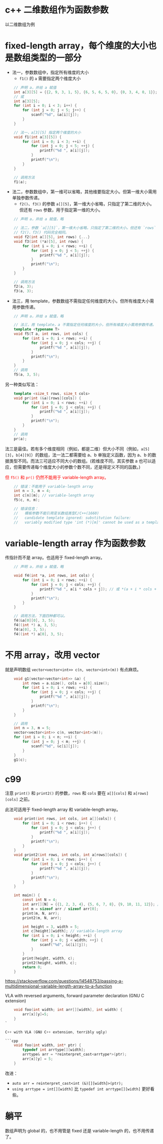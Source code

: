 # c++ 二维数组作为函数参数

以二维数组为例

# fixed-length array，每个维度的大小也是数组类型的一部分

- 法一，参数数组中，指定所有维度的大小
  - `f1()` 的 `a` 需要指定两个维度大小

```cpp
    // 声明 a，并给 a 赋值
    int a[3][5] = {{2, 9, 3, 1, 5}, {6, 5, 6, 5, 0}, {0, 3, 4, 0, 1}};
    // 或
    int a[3][5];
    for (int i = 0; i < 3; i++) {
        for (int j = 0; j < 5; j++) {
            scanf("%d", &a[i][j]);
        }
    }

    // 法一，a[3][5] 指定两个维度的大小
    void f1(int a[3][5]) {
        for (int i = 0; i < 3; ++i) {
            for (int j = 0; j < 5; ++j) {
                printf("%d ", a[i][j]);
            }
            printf("\n");
        }
    }

    // 调用方法
    f1(a);
```

- 法二，参数数组中，第一维可以省略，其他维要指定大小。但第一维大小需用单独参数传递。
  - `f2()`、`f3()` 的参数 `a[][5]`，第一维大小省略，只指定了第二维的大小。但还有 `rows` 参数，用于指定第一维的大小。

```cpp
    // 声明 a，并给 a 赋值，略

    // 法二，参数 `a[][5]`，第一维大小省略，只指定了第二维的大小。但还有 `rows` 参数，用于指定第一维的大小。
    // f2()、f3() 代码完全相同。
    void f2(int a[][5], int rows) {...}
    void f3(int (*a)[5], int rows) {
        for (int i = 0; i < rows; ++i) {
            for (int j = 0; j < 5; ++j) {
                printf("%d ", a[i][j]);
            }
            printf("\n");
        }
    }

    // 调用方法
    f2(a, 3);
    f3(a, 3);
```

- 法三，用 template，参数数组不需指定任何维度的大小。但所有维度大小需用参数传递。

```cpp
    // 声明 a，并给 a 赋值，略

    // 法三，用 template，a 不需指定任何维度的大小，但所有维度大小需用参数传递。
    template <typename T>
    void f5(T a, int rows, int cols) {
        for (int i = 0; i < rows; ++i) {
            for (int j = 0; j < cols; ++j) {
                printf("%d ", a[i][j]);
            }
            printf("\n");
        }
    }
    // 调用
    f5(a, 3, 5);
```

另一种类似写法：
```cpp
    template <size_t rows, size_t cols>
    void pr(int (&a)[rows][cols]) {
        for (int i = 0; i < rows; ++i) {
            for (int j = 0; j < cols; ++j) {
                printf("%d ", a[i][j]);
            }
            printf("\n");
        }
    }
    // 调用
    pr(a);
```

法三是最佳。若有多个维度相同（例如，都是二维）但大小不同（例如，`a[5][3]`，`b[4][9]`）的数组，法一法二都需要给 a、b 单独定义函数，因为 a、b 的数据类型不同。而法三可适应不同大小的数组。(若维度不同，其实参数 a 也可以适应，但需要传递每个维度大小的参数个数不同，还是得定义不同的函数。)

<font color="red">但 `f5()` 和 `pr()` 仍然不能用于 variable-length array。</font>

```cpp
    // 错误：不能用于 variable-length array
    int n = 3, m = 4;
    int c[n][m]; // variable-length array
    f5(c, n, m);

    // 错误信息：
    //   模板参数不能引用变长数组类型C/C++(1660)
    //   candidate template ignored: substitution failure:
    //   variably modified type 'int (*)[m]' cannot be used as a template argument
```


# variable-length array 作为函数参数

传指针而不是 array。也适用于 fixed-length array。

```cpp
    // 声明 a，并给 a 赋值，略

    void f4(int *a, int rows, int cols) {
        for (int i = 0; i < rows; ++i) {
            for (int j = 0; j < cols; ++j) {
                printf("%d ", a[i * cols + j]); // 或 *(a + i * cols + j)
            }
            printf("\n");
        }
    }

    // 调用方法，下面四种都可以。
    f4(&a[0][0], 3, 5);
    f4((int *) a, 3, 5);
    f4(a[0], 3, 5);
    f4((int *) a[0], 3, 5);
```

# 不用 array，改用 vector

就是声明数组 `vector<vector<int>> c(n, vector<int>(m))` 有点麻烦。

```cpp
    void g1(vector<vector<int>> &a) {
        int rows = a.size(), cols = a[0].size();
        for (int i = 0; i < rows; ++i) {
            for (int j = 0; j < cols; ++j) {
                printf("%d ", a[i][j]);
            }
            printf("\n");
        }
    }

    // 调用
    int n = 3, m = 5;
    vector<vector<int>> c(n, vector<int>(m));
    for (int i = 0; i < n; ++i) {
        for (int j = 0; j < m; ++j) {
            scanf("%d", &c[i][j]);
        }
    }
    g1(c);
```

# c99

注意 `print()` 和 `print2()` 的参数，`rows` 和 `cols` 要在 `a[][cols]` 和 `a[rows][cols]` 之前。

此法可适用于 fixed-length array 和 variable-length array。

```c
    void print(int rows, int cols, int a[][cols]) {
        for (int i = 0; i < rows; i++) {
            for (int j = 0; j < cols; j++) {
                printf("%d ", a[i][j]);
            }
            printf("\n");
        }
    }
    void print2(int rows, int cols, int a[rows][cols]) {
        for (int i = 0; i < rows; i++) {
            for (int j = 0; j < cols; j++) {
                printf("%d ", a[i][j]);
            }
            printf("\n");
        }
    }

    int main() {
        const int N = 4;
        int arr[][N] = {{1, 2, 3, 4}, {5, 6, 7, 8}, {9, 10, 11, 12}}; // fixed-length array
        int m = sizeof arr / sizeof arr[0];
        print(m, N, arr);
        print2(m, N, arr);

        int height = 3, width = 5;
        int c[height][width]; // variable-length array
        for (int i = 0; i < height; ++i) {
            for (int j = 0; j < width; ++j) {
                scanf("%d", &c[i][j]);
            }
        }
        print(height, width, c);
        print2(height, width, c);
        return 0;
    }
```

https://stackoverflow.com/questions/14548753/passing-a-multidimensional-variable-length-array-to-a-function

VLA with reversed arguments, forward parameter declaration (GNU C extension)

```c
    void foo(int width; int arr[][width], int width) {
        arr[x][y]=5;
    }
`

C++ with VLA (GNU C++ extension, terribly ugly)

```cpp
    void foo(int width, int* ptr) {
        typedef int arrtype[][width];
        arrtype& arr = *reinterpret_cast<arrtype*>(ptr);
        arr[x][y] = 5;
    }
```

改进：
- `auto arr = reinterpret_cast<int (&)[][width]>(ptr);`
- `using arrtype = int[][width]` 比 `typedef int arrtype[][width]` 更好看些。

# 躺平

数组声明为 global 的，也不用管是 fixed 还是 variable-length 的，也不用传递了。

